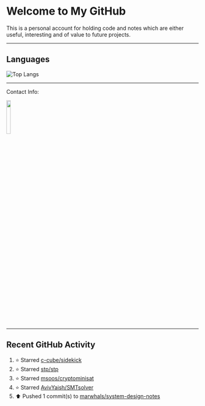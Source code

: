 # Welcome to My GitHub

This is a personal account for holding code and notes which are either useful, interesting and of value to future projects.

---
## Languages

![Top Langs](https://github-readme-stats.vercel.app/api/top-langs/?username=marwhals&layout=compact&bg_color=282c34&text_color=ffffff&title_color=ff5733)
 
---
Contact Info:

<a href="https://www.linkedin.com/in/marjanmubarok/">
  <img src="https://upload.wikimedia.org/wikipedia/commons/0/01/LinkedIn_Logo.svg" width="15%">
</a>

---

## Recent GitHub Activity

<!--RECENT_ACTIVITY:start-->
1. ⭐ Starred [c-cube/sidekick](https://github.com/c-cube/sidekick)<br>
2. ⭐ Starred [stp/stp](https://github.com/stp/stp)<br>
3. ⭐ Starred [msoos/cryptominisat](https://github.com/msoos/cryptominisat)<br>
4. ⭐ Starred [AvivYaish/SMTsolver](https://github.com/AvivYaish/SMTsolver)<br>
5. ⬆️ Pushed 1 commit(s) to [marwhals/system-design-notes](https://github.com/marwhals/system-design-notes)<br>
<!--RECENT_ACTIVITY:end-->
